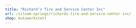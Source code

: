 ```yaml
---
title: "Richard's Tire and Service Center Inc"
url: /siloam-springs/richards-tire-and-service-center-inc/
shop: Autowerkstatt
---
```

